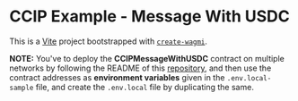 # CCIP Example - Message With USDC 

This is a [Vite](https://vitejs.dev) project bootstrapped with [`create-wagmi`](https://github.com/wevm/wagmi/tree/main/packages/create-wagmi).

**NOTE:** You've to deploy the **CCIPMessageWithUSDC** contract on multiple networks by following the README of this [repository](https://github.com/SyedAsadKazmi/CCIPExample_MessageWithUSDC_HardhatSetup), and then use the contract addresses as **environment variables** given in the `.env.local-sample` file, and create the `.env.local` file by duplicating the same.